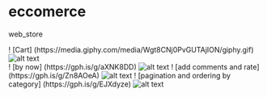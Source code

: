 # eccomerce
web_store
<div>
! [Cart] (https://media.giphy.com/media/Wgt8CNj0PvGUTAjION/giphy.gif)
  <img src="https://media.giphy.com/media/Wgt8CNj0PvGUTAjION/giphy.gif" alt="alt text" width="whatever" height="whatever">
</div>
! [by now] (https://gph.is/g/aXNK8DD)
  <img src="https://media.giphy.com/media/qnf0iqSQTHzwFqTQIq/giphy.gif" alt="alt text" width="whatever" height="whatever">
! [add comments and rate] (https://gph.is/g/Zn8AOeA)
  <img src="https://media.giphy.com/media/FMsIzuEvEnVzaXEVer/giphy.gif" alt="alt text" width="whatever" height="whatever">
! [pagination and ordering by category] (https://gph.is/g/EJXdyze)
  <img src="https://media.giphy.com/media/cYzSUX7jFpcLaD33i9/giphy.gif" alt="alt text" width="whatever" height="whatever">
